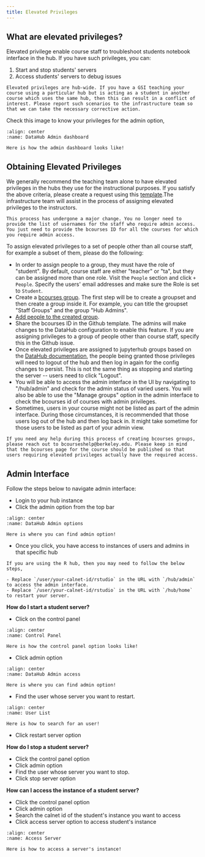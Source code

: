 ```yaml
---
title: Elevated Privileges
---
```


## What are elevated privileges?

Elevated privilege enable course staff to troubleshoot students notebook interface in the hub. If you have such privileges, you can:

1. Start and stop students' servers
2. Access students' servers to debug issues

```{warning}
Elevated privileges are hub-wide. If you have a GSI teaching your course using a particular hub but is acting as a student in another course which uses the same hub, then this can result in a conflict of interest. Please report such scenarios to the infrastructure team so that we can take the necessary corrective action.
```

Check this image to know your privileges for the admin option,

```{figure} ../images/admin.png
:align: center
:name: DataHub Admin dashboard

Here is how the admin dashboard looks like!
```

## Obtaining Elevated Privileges

We generally recommend the teaching team alone to have elevated privileges in the hubs they use for the instructional purposes. If you satisfy the above criteria, please create a request using this [template](https://github.com/berkeley-dsep-infra/datahub/issues/new?assignees=&labels=support&template=admin_request.yml).The infrastructure team will assist in the process of assigning elevated privileges to the instructors.

```{note}
This process has undergone a major change. You no longer need to provide the list of usernames for the staff who require admin access. You just need to provide the bcourses ID for all the courses for which you require admin access.
```

To assign elevated privileges to a set of people other than all course staff, for example a subset of them, please do the following:
- In order to assign people to a group, they must have the role of "student". By default, course staff are either "teacher" or "ta", but they can be assigned more than one role. Visit the `People` section and click `+ People`. Specify the users' email addresses and make sure the Role is set to `Student`.
- Create a [bcourses group](https://community.canvaslms.com/t5/Instructor-Guide/How-do-I-manually-create-groups-in-a-group-set/ta-p/700). The first step will be to create a groupset and then create a group inside it. For example, you can title the groupset "Staff Groups" and the group "Hub Admins".
- [Add people to the created group](https://community.canvaslms.com/t5/Instructor-Guide/How-do-I-manually-assign-students-to-groups/ta-p/663).
- Share the bcourses ID in the Github template. The admins will make changes to the DataHub configuration to enable this feature. If you are assigning privileges to a group of people other than course staff, specify this in the Github issue.
- Once elevated privileges are assigned to jupyterhub groups based on the [DataHub documentation](https://docs.datahub.berkeley.edu/en/latest/admins/howto/course-config.html#assigning-scopes-to-roles), the people being granted those privileges will need to logout of the hub and then log in again for the config changes to persist. This is not the same thing as stopping and starting the server -- users need to click "Logout".
- You will be able to access the admin interface in the UI by navigating to "<Hub URL>/hub/admin" and check for the admin status of varied users. You will also be able to use the "Manage groups" option in the admin interface to check the bcourses id of courses with admin privileges.
- Sometimes, users in your course might not be listed as part of the admin interface. During those circumstances, it is recommended that those users log out of the hub and then log back in. It might take sometime for those users to be listed as part of your admin view.

```{note}
If you need any help during this process of creating bcourses groups, please reach out to bcourseshelp@berkeley.edu. Please keep in mind that the bcourses page for the course should be published so that users requiring elevated privileges actually have the required access. 
```

## Admin Interface

Follow the steps below to navigate admin interface:

- Login to your hub instance
- Click the admin option from the top bar

```{figure} /images/adminaccess.PNG
:align: center
:name: DataHub Admin options

Here is where you can find admin option!
```
- Once  you click, you have access to instances of users and admins in that specific hub

```{note}
If you are using the R hub, then you may need to follow the below steps,

- Replace `/user/your-calnet-id/rstudio` in the URL with `/hub/admin` to access the admin interface.
- Replace `/user/your-calnet-id/rstudio` in the URL with `/hub/home` to restart your server.
```

**How do I start a student server?**

- Click on the control panel

```{figure} ../images/controlpanel.PNG
:align: center
:name: Control Panel

Here is how the control panel option looks like!
```
- Click admin option

```{figure} ../images/adminaccess.PNG
:align: center
:name: DataHub Admin access

Here is where you can find admin option!
```
- Find the user whose server you want to restart.

```{figure} ../images/user.PNG
:align: center
:name: User List

Here is how to search for an user!
```
- Click restart server option

**How do I stop a student server?**

- Click the control panel option
- Click admin option
- Find the user whose server you want to stop.
- Click stop server option

**How can I access the instance of a student server?**

- Click the control panel option
- Click admin option
- Search the calnet id of the student's instance you want to access
- Click access server option to access student's instance


```{figure} ../images/accessserver.PNG
:align: center
:name: Access Server

Here is how to access a server's instance!
```
